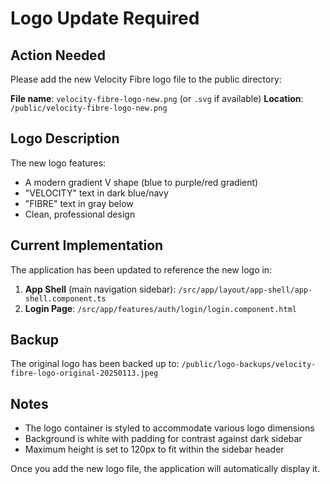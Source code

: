 # Logo Update Required

## Action Needed
Please add the new Velocity Fibre logo file to the public directory:

**File name**: `velocity-fibre-logo-new.png` (or `.svg` if available)
**Location**: `/public/velocity-fibre-logo-new.png`

## Logo Description
The new logo features:
- A modern gradient V shape (blue to purple/red gradient)
- "VELOCITY" text in dark blue/navy
- "FIBRE" text in gray below
- Clean, professional design

## Current Implementation
The application has been updated to reference the new logo in:
1. **App Shell** (main navigation sidebar): `/src/app/layout/app-shell/app-shell.component.ts`
2. **Login Page**: `/src/app/features/auth/login/login.component.html`

## Backup
The original logo has been backed up to:
`/public/logo-backups/velocity-fibre-logo-original-20250113.jpeg`

## Notes
- The logo container is styled to accommodate various logo dimensions
- Background is white with padding for contrast against dark sidebar
- Maximum height is set to 120px to fit within the sidebar header

Once you add the new logo file, the application will automatically display it.